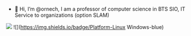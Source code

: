 - 👋 Hi, I’m @ornech, I am a professor of computer science in BTS SIO, IT Service to organizations (option SLAM)
<!---
ornech/ornech is a ✨ special ✨ repository because its `README.md` (this file) appears on your GitHub profile.
You can click the Preview link to take a look at your changes.

Badges:
https://shields.io/
--->
![](https://img.shields.io/badge/OS-Linux-informational??style=plastic&logo=linux)
![](https://img.shields.io/badge/Platform-Linux Windows-blue)
